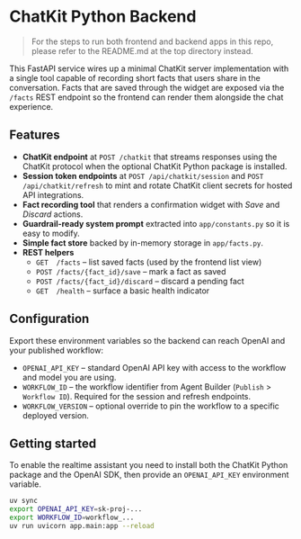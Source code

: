# ChatKit Python Backend

> For the steps to run both frontend and backend apps in this repo, please refer to the README.md at the top directory instead.

This FastAPI service wires up a minimal ChatKit server implementation with a single tool capable of recording short facts that users share in the conversation. Facts that are saved through the widget are exposed via the `/facts` REST endpoint so the frontend can render them alongside the chat experience.

## Features

- **ChatKit endpoint** at `POST /chatkit` that streams responses using the ChatKit protocol when the optional ChatKit Python package is installed.
- **Session token endpoints** at `POST /api/chatkit/session` and `POST /api/chatkit/refresh` to mint and rotate ChatKit client secrets for hosted API integrations.
- **Fact recording tool** that renders a confirmation widget with _Save_ and _Discard_ actions.
- **Guardrail-ready system prompt** extracted into `app/constants.py` so it is easy to modify.
- **Simple fact store** backed by in-memory storage in `app/facts.py`.
- **REST helpers**
  - `GET  /facts` – list saved facts (used by the frontend list view)
  - `POST /facts/{fact_id}/save` – mark a fact as saved
  - `POST /facts/{fact_id}/discard` – discard a pending fact
  - `GET  /health` – surface a basic health indicator

## Configuration

Export these environment variables so the backend can reach OpenAI and your published workflow:

- `OPENAI_API_KEY` – standard OpenAI API key with access to the workflow and model you are using.
- `WORKFLOW_ID` – the workflow identifier from Agent Builder (`Publish` > `Workflow ID`). Required for the session and refresh endpoints.
- `WORKFLOW_VERSION` – optional override to pin the workflow to a specific deployed version.

## Getting started

To enable the realtime assistant you need to install both the ChatKit Python package and the OpenAI SDK, then provide an `OPENAI_API_KEY` environment variable.

```bash
uv sync
export OPENAI_API_KEY=sk-proj-...
export WORKFLOW_ID=workflow_...
uv run uvicorn app.main:app --reload
```
